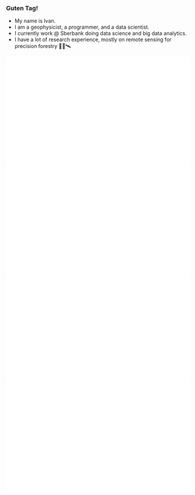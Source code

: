 ### Guten Tag!

- My name is Ivan.
- I am a geophysicist, a programmer, and a data scientist.
- I currently work @ Sberbank doing data science and big data analytics.
- I have a lot of research experience, mostly on remote sensing for precision forestry 🌳🌲🛰️

<div align="center">

![](https://raw.githubusercontent.com/iod-ine/github-stats/master/generated/overview.svg#gh-dark-mode-only)
![](https://raw.githubusercontent.com/iod-ine/github-stats/master/generated/overview.svg#gh-light-mode-only)
![](https://raw.githubusercontent.com/iod-ine/github-stats/master/generated/languages.svg#gh-dark-mode-only)
![](https://raw.githubusercontent.com/iod-ine/github-stats/master/generated/languages.svg#gh-light-mode-only)

</div>

<!--
**iod-ine/iod-ine** is a ✨ _special_ ✨ repository because its `README.md` (this file) appears on your GitHub profile.

Here are some ideas to get you started:

- 🔭 I’m currently working on getting a meaningful and challenging job outside Russia.
- 🌱 I’m currently learning Spark, PostgreSQL optimization, Scala.
- 👯 I’m looking to collaborate on ...
- 🤔 I’m looking for help with ...
- 💬 Ask me about ...
- 📫 How to reach me: ...
- 😄 Pronouns: He/him.
- ⚡ Fun fact: I'm a socialist. Fuck capitalism. Eat the rich.
- 💀 When Putin dies the world will become better.
-->
